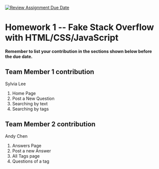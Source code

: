 [![Review Assignment Due Date](https://classroom.github.com/assets/deadline-readme-button-24ddc0f5d75046c5622901739e7c5dd533143b0c8e959d652212380cedb1ea36.svg)](https://classroom.github.com/a/tXFBdQUK)
# Homework 1 -- Fake Stack Overflow with HTML/CSS/JavaScript

**Remember to list your contribution in the sections shown below before the due date.**

## Team Member 1 contribution
Sylvia Lee 
1. Home Page
2. Post a New Question
3. Searching by text
4. Searching by tags
## Team Member 2 contribution
Andy Chen
1. Answers Page
2. Post a new Answer
3. All Tags page
4. Questions of a tag